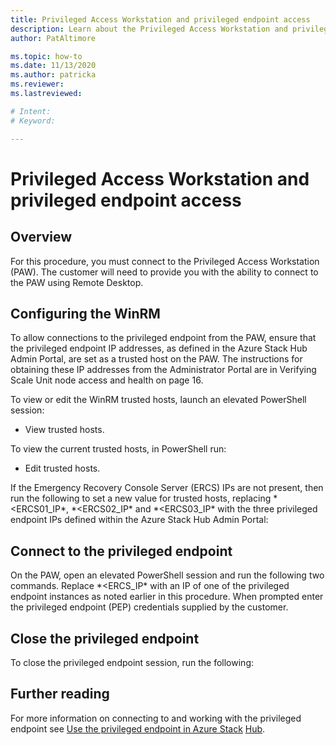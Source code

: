 ```yaml
---
title: Privileged Access Workstation and privileged endpoint access
description: Learn about the Privileged Access Workstation and privileged endpoint access
author: PatAltimore

ms.topic: how-to
ms.date: 11/13/2020
ms.author: patricka
ms.reviewer: 
ms.lastreviewed: 

# Intent: 
# Keyword: 

---
```


# Privileged Access Workstation and privileged endpoint access

## Overview

For this procedure, you must connect to the Privileged Access
Workstation (PAW). The customer will need to provide you with the
ability to connect to the PAW using Remote Desktop.

## Configuring the WinRM

To allow connections to the privileged endpoint from the PAW, ensure
that the privileged endpoint IP addresses, as defined in the Azure
Stack Hub Admin Portal, are set as a trusted host on the PAW. The
instructions for obtaining these IP addresses from the Administrator
Portal are in Verifying Scale Unit node access and
health on page 16.

To view or edit the WinRM trusted hosts, launch an elevated PowerShell
session:

-   View trusted hosts.

To view the current trusted hosts, in PowerShell run:

-   Edit trusted hosts.

If the Emergency Recovery Console Server (ERCS) IPs are not present,
then run the following to set a new value for trusted hosts, replacing
*\<ERCS01_IP\*, *\<ERCS02_IP\* and *\<ERCS03_IP\* with the three
privileged endpoint IPs defined within the Azure Stack Hub Admin
Portal:

## Connect to the privileged endpoint

On the PAW, open an elevated PowerShell session and run the following
two commands. Replace *\<ERCS_IP\* with an IP of one of the
privileged endpoint instances as noted earlier in this procedure. When
prompted enter the privileged endpoint (PEP) credentials supplied by
the customer.

## Close the privileged endpoint

To close the privileged endpoint session, run the following:

## Further reading

For more information on connecting to and working with the privileged
endpoint see [Use the privileged endpoint in Azure
Stack](../../operator/azure-stack-privileged-endpoint.md)
[Hub](../../operator/azure-stack-privileged-endpoint.md).